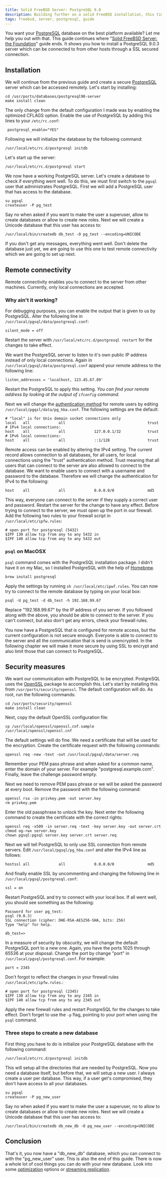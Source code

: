 ```yaml
---
title: Solid FreeBSD Server: PostgreSQL 9.0
description: Building further on a solid FreeBSD installation, this time I show you how to install PostgreSQL which you can connect remotely to.
tags: freebsd, server, postgresql, guide
---
```

You want your [PostgreSQL] database on the best platform available? Let me help you out with that. This guide continues where "[Solid FreeBSD Server: the Foundation]" guide ends. It shows you how to install a PostgreSQL 9.0.3 server which can be connected to from other hosts through a SSL secured connection.

[Solid FreeBSD Server: the Foundation]: /guides/2011/04/05/solid-freebsd-server-foundation.html

## Installation

We will continue from the previous guide and create a secure [PostgreSQL] server which can be accessed remotely. Let's start by installing:

    cd /usr/ports/databases/postgresql90-server
    make install clean

The only change from the default configuration I made was by enabling the optimized CFLAGS option. Enable the use of PostgreSQL by adding this lines to your ``/etc/rc.conf``:

     postgresql_enable="YES"

Following we will initialize the database by the following command:

    /usr/local/etc/rc.d/postgresql initdb

Let's start up the server:

    /usr/local/etc/rc.d/postgresql start

We now have a working PostgreSQL server. Let's create a database to check if everything went well. To do this, we must first switch to the ``pgsql`` user that administrates PostgreSQL. First we will add a PostgreSQL user that has access to the database.

    su pgsql
    createuser -P pg_test

Say no when asked if you want to make the user a superuser, allow to create databases or allow to create new roles. Next we will create a Unicode database that this user has access to:

    /usr/local/bin/createdb db_test -O pg_test --encoding=UNICODE

If you don't get any messages, everything went well. Don't delete the database just yet, we are going to use this one to test remote connectivity which we are going to set up next.

[PostgreSQL]: http://www.postgresql.org/

## Remote connectivity

Remote connectivity enables you to connect to the server from other machines. Currently, only local connections are accepted.

<section class="information">

### Why ain't it working?

For debugging purposes, you can enable the output that is given to us by PostgreSQL. Alter the following line in
``/usr/local/pgsql/data/postgresql.conf``:

    silent_mode = off

Restart the server with ``/usr/local/etc/rc.d/postgresql restart`` for the
changes to take effect.

</section>

We want the PostgreSQL server to listen to it's own public IP address instead of only local connections. Again in ``/usr/local/pgsql/data/postgresql.conf`` append your remote address to the following line:

    listen_addresses = 'localhost, 123.45.67.89'

Restart the PostgreSQL to apply this setting. _You can find your remote address by looking at the output of ``ifconfig`` command._

Next we will change the [authentication method] for remote users by editing ``/usr/local/pgqsl/data/pg_hba.conf``. The following settings are the default:

    # "local" is for Unix domain socket connections only
    local   all             all                                     trust
    # IPv4 local connections:
    host    all             all             127.0.0.1/32            trust
    # IPv6 local connections:
    host    all             all             ::1/128                 trust

[authentication method]: http://www.postgresql.org/docs/9.0/static/auth-methods.html

Remote access can be enabled by altering the IPv4 setting. The current record allows connection to all databases, for all users, for local connections using the "trust" authentication method. Trust meaning that all users that can connect to the server are also allowed to connect to the database. We want to enable users to connect with a username and password to the database. Therefore we will change the authentication for IPv4 to the following:

    host    all             all             0.0.0.0/0               md5

This way, everyone can connect to the server if they supply a correct user and password. Restart the server for the change to have any effect. Before trying to connect to the server, we must open up the port in our firewall. Add the following two rules to your firewall script in ``/usr/local/etc/ipfw.rules``:

    # open port for postgresql (5432)
    $IPF 130 allow tcp from any to any 5432 in
    $IPF 140 allow tcp from any to any 5432 out
    

<section class="information">

### ``psql`` on MacOSX

``psql`` command comes with the PostgreSQL installation package. I didn't have it on my Mac, so I installed PostgreSQL with the help of [Homebrew].

    brew install postgresql
    
[Homebrew]: http://mxcl.github.com/homebrew/

</section>
    
Apply the settings by running ``sh /usr/local/etc/ipwf.rules``. You can now try to connect to the remote database by typing on your local box:

    psql -U pg_test -d db_test -h 192.168.99.67

Replace "192.168.99.67" by the IP address of you server. If you followed along with the above, you should be able to connect to the server. If you can't connect, but also don't get any errors, check your firewall rules.

You now have a PostgreSQL that is configured for remote access, but the current configuration is not secure enough. Everyone is able to connect to the server and all the communication that is send is unencrypted. In the following chapter we will make it more secure by using SSL to encrypt and also limit those that can connect to PostgreSQL.

## Security measures

We want our communication with PostgreSQL to be encrypted. PostgreSQL uses the [OpenSSL] package to accomplish this. Let's start by installing this from ``/usr/ports/security/openssl``. The default configuration will do. As root, run the following commands:

    cd /usr/ports/security/openssl
    make install clean

[OpenSSL]: http://www.openssl.org/

Next, copy the default OpenSSL configuration file:

    cp /usr/local/openssl/openssl.cnf.sample /usr/local/openssl/openssl.cnf

The default settings will do fine. We need a certificate that will be used for the encryption. Create the certificate request with the following commands:

    openssl req -new -text -out /usr/local/pgsql/data/server.req

Remember your PEM pass phrase and when asked for a common name, enter the domain of your server. For example "postgresql.example.com". Finally, leave the challenge password empty.

Next we need to remove PEM pass phrase or we will be asked the password at every boot. Remove the password with the following command:

    openssl rsa -in privkey.pem -out server.key
    rm privkey.pem

Enter the old passphrase to unlock the key. Next enter the following command to create the certificate with the correct rights:

    openssl req -x509 -in server.req -text -key server.key -out server.crt
    chmod og-rwx server.key
    chown pgsql:pgsql server.key server.crt server.req

Next we will tell PostgreSQL to only use SSL connection from remote servers. Edit ``/usr/local/pgsql/pg_hba.conf`` and alter the IPv4 line as follows:

    hostssl all             all             0.0.0.0/0               md5

And finally enable SSL by uncommenting and changing the following line in
``/usr/local/pgsql/postgresql.conf``:

    ssl = on

Restart PostgreSQL and try to connect with your local box. If all went well, you should see something as the following:

    Password for user pg_test: 
    psql (9.0.3)
    SSL connection (cipher: DHE-RSA-AES256-SHA, bits: 256)
    Type "help" for help.

    db_test=> 

In a measure of security by obscurity, we will change the default PostgreSQL port to a new one. Again, you have the ports 1025 through 65536 at your disposal. Change the port by change "port" in
``/usr/local/pgsql/postgresql.conf``. For example:

    port = 2345

Don't forgot to reflect the changes in your firewall rules
``/usr/local/etc/ipfw.rules``.:

    # open port for postgresql (2345)
    $IPF 130 allow tcp from any to any 2345 in
    $IPF 140 allow tcp from any to any 2345 out

Apply the new firewall rules and restart PostgreSQL for the changes to take effect. Don't forget to use the ``-p`` flag, pointing to your port when using
the ``psql`` command.

### Three steps to create a new database

First thing you have to do is initialize your PostgreSQL database with the following command:

	/usr/local/etc/rc.d/postgresql initdb

This will setup all the directories that are needed by PostgreSQL. Now you need a database itself, but before that, we will setup a new user. I always create a user per database. This way, if a user get's compromised, they don't have access to all your databases.

	su pgsql
	createuser -P pg_new_user

Say no when asked if you want to make the user a superuser, no to allow to create databases or allow to create new roles. Next we will create a Unicode database that this user has access to:

    /usr/local/bin/createdb db_new_db -O pg_new_user --encoding=UNICODE

## Conclusion

That's it, you now have a "db_new_db" database, which you can connect to with the "pg_new_user" user. This is also the end of this guide. There is now a whole lot of cool things you can do with your new database. Look into some [optimization] options or [streaming replication].

[optimization]: http://robots.thoughtbot.com/post/2638538135/postgresql-performance-considerations "PostgreSQL performance options"
[streaming replication]: http://wiki.postgresql.org/wiki/Streaming_Replication "Streaming replication guide"

